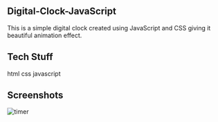 ## Digital-Clock-JavaScript
This is a simple digital clock created using JavaScript and CSS giving it beautiful animation effect.

## Tech Stuff
html css javascript

## Screenshots

![timer](https://github.com/monikaa06/Random-Quote-Generator/assets/148076194/4ea822ac-b975-4b55-ace0-fb1ff7ddefe1)
